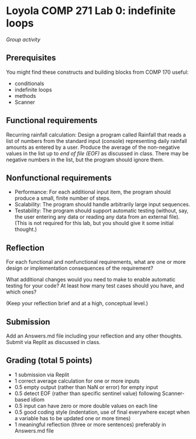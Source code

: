 # Loyola COMP 271 Lab 0: indefinite loops

*Group activity*

## Prerequisites

You might find these constructs and building blocks from COMP 170 useful:

- conditionals
- indefinite loops
- methods
- Scanner

## Functional requirements

Recurring rainfall calculation: Design a program called Rainfall that reads a list of numbers from the standard input (console) representing daily rainfall amounts as entered by a user. Produce the average of the non-negative values in the list up to *end of file (EOF)* as discussed in class. There may be negative numbers in the list, but the program should ignore them.

## Nonfunctional requirements

- Performance: For each additional input item, the program should produce a small, finite number of steps.
- Scalability: The program should handle arbitrarily large input sequences.
- Testability: The program should support automatic testing (without, say, the user entering any data or reading any data from an external file). (This is not required for this lab, but you should give it some initial thought.)

## Reflection

For each functional and nonfunctional requirements, what are one or more design or implementation consequences of the requirement?

What additional changes would you need to make to enable automatic testing for your code? At least how many test cases should you have, and which ones?

(Keep your reflection brief and at a high, conceptual level.)

## Submission

Add an Answers.md file including your reflection and any other thoughts. Submit via Replit as discussed in class.

## Grading (total 5 points)

-    1 submission via Replit
-    1 correct average calculation for one or more inputs
-    0.5 empty output (rather than NaN or error) for empty input
-    0.5 detect EOF (rather than specific sentinel value) following Scanner-based idiom
-    0.5 input can have zero or more double values on each line
-    0.5 good coding style (indentation, use of final everywhere except when a variable has to be updated one or more times)
-    1 meaningful reflection (three or more sentences) preferably in Answers.md file
